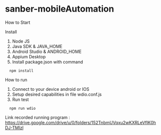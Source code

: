 # sanber-mobileAutomation

How to Start

Install 
1. Node JS
2. Java SDK & JAVA_HOME
3. Android Studio & ANDROID_HOME
4. Appium Desktop
5. Install package.json with command

```
  npm install
```

How to run
1. Connect to your device android or IOS
2. Setup desired capabilities in file wdio.conf.js
3. Run test
```
  npm run wdio
```

Link recorded running program : https://drive.google.com/drive/u/0/folders/152TnbmUVqxu2wKXRLeVfIK0hDJ-TMIzl
